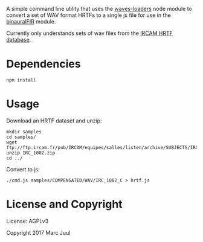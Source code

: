 
A simple command line utility that uses the [waves-loaders](https://www.npmjs.com/package/waves-loaders) node module to convert a set of WAV format HRTFs to a single js file for use in the [binauralFIR]() module.

Currently only understands sets of wav files from the [IRCAM HRTF database](http://recherche.ircam.fr/equipes/salles/listen/download.html).

# Dependencies

```
npm install
```

# Usage

Download an HRTF dataset and unzip:

```
mkdir samples
cd samples/
wget ftp://ftp.ircam.fr/pub/IRCAM/equipes/salles/listen/archive/SUBJECTS/IRC_1002.zip
unzip IRC_1002.zip
cd ../
```

Convert to js:

```
./cmd.js samples/COMPENSATED/WAV/IRC_1002_C > hrtf.js
```

# License and Copyright

License: AGPLv3

Copyright 2017 Marc Juul

